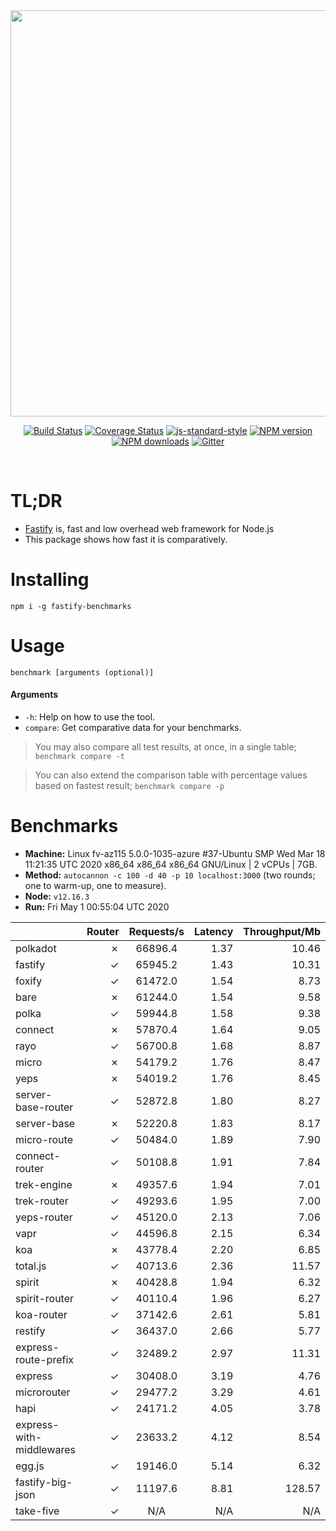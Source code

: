 <div align="center">
<img src="https://github.com/fastify/graphics/raw/master/full-logo.png" width="650" height="auto"/>
</div>

<div align="center">

[![Build Status](https://travis-ci.org/fastify/fastify.svg?branch=master)](https://travis-ci.org/fastify/fastify)
[![Coverage Status](https://coveralls.io/repos/github/fastify/fastify/badge.svg?branch=master)](https://coveralls.io/github/fastify/fastify?branch=master)
[![js-standard-style](https://img.shields.io/badge/code%20style-standard-brightgreen.svg?style=flat)](http://standardjs.com/)
[![NPM version](https://img.shields.io/npm/v/fastify.svg?style=flat)](https://www.npmjs.com/package/fastify)
[![NPM downloads](https://img.shields.io/npm/dm/fastify.svg?style=flat)](https://www.npmjs.com/package/fastify) [![Gitter](https://badges.gitter.im/gitterHQ/gitter.svg)](https://gitter.im/fastify)
</div>
<br />

# TL;DR

* [Fastify](https://github.com/fastify/fastify) is, fast and low overhead web framework for Node.js
* This package shows how fast it is comparatively.

# Installing

```
npm i -g fastify-benchmarks
```

# Usage

```
benchmark [arguments (optional)]
```

#### Arguments

* `-h`: Help on how to use the tool.
* `compare`: Get comparative data for your benchmarks.

> You may also compare all test results, at once, in a single table; `benchmark compare -t`

> You can also extend the comparison table with percentage values based on fastest result; `benchmark compare -p`
# Benchmarks
* __Machine:__ Linux fv-az115 5.0.0-1035-azure #37-Ubuntu SMP Wed Mar 18 11:21:35 UTC 2020 x86_64 x86_64 x86_64 GNU/Linux | 2 vCPUs | 7GB.
* __Method:__ `autocannon -c 100 -d 40 -p 10 localhost:3000` (two rounds; one to warm-up, one to measure).
* __Node:__ `v12.16.3`
* __Run:__ Fri May  1 00:55:04 UTC 2020

|                          | Router | Requests/s | Latency | Throughput/Mb |
| :--                      | --:    | :-:        | --:     | --:           |
| polkadot                 | ✗      | 66896.4    | 1.37    | 10.46         |
| fastify                  | ✓      | 65945.2    | 1.43    | 10.31         |
| foxify                   | ✓      | 61472.0    | 1.54    | 8.73          |
| bare                     | ✗      | 61244.0    | 1.54    | 9.58          |
| polka                    | ✓      | 59944.8    | 1.58    | 9.38          |
| connect                  | ✗      | 57870.4    | 1.64    | 9.05          |
| rayo                     | ✓      | 56700.8    | 1.68    | 8.87          |
| micro                    | ✗      | 54179.2    | 1.76    | 8.47          |
| yeps                     | ✗      | 54019.2    | 1.76    | 8.45          |
| server-base-router       | ✓      | 52872.8    | 1.80    | 8.27          |
| server-base              | ✗      | 52220.8    | 1.83    | 8.17          |
| micro-route              | ✓      | 50484.0    | 1.89    | 7.90          |
| connect-router           | ✓      | 50108.8    | 1.91    | 7.84          |
| trek-engine              | ✗      | 49357.6    | 1.94    | 7.01          |
| trek-router              | ✓      | 49293.6    | 1.95    | 7.00          |
| yeps-router              | ✓      | 45120.0    | 2.13    | 7.06          |
| vapr                     | ✓      | 44596.8    | 2.15    | 6.34          |
| koa                      | ✗      | 43778.4    | 2.20    | 6.85          |
| total.js                 | ✓      | 40713.6    | 2.36    | 11.57         |
| spirit                   | ✗      | 40428.8    | 1.94    | 6.32          |
| spirit-router            | ✓      | 40110.4    | 1.96    | 6.27          |
| koa-router               | ✓      | 37142.6    | 2.61    | 5.81          |
| restify                  | ✓      | 36437.0    | 2.66    | 5.77          |
| express-route-prefix     | ✓      | 32489.2    | 2.97    | 11.31         |
| express                  | ✓      | 30408.0    | 3.19    | 4.76          |
| microrouter              | ✓      | 29477.2    | 3.29    | 4.61          |
| hapi                     | ✓      | 24171.2    | 4.05    | 3.78          |
| express-with-middlewares | ✓      | 23633.2    | 4.12    | 8.54          |
| egg.js                   | ✓      | 19146.0    | 5.14    | 6.32          |
| fastify-big-json         | ✓      | 11197.6    | 8.81    | 128.57        |
| take-five                | ✓      | N/A        | N/A     | N/A           |
